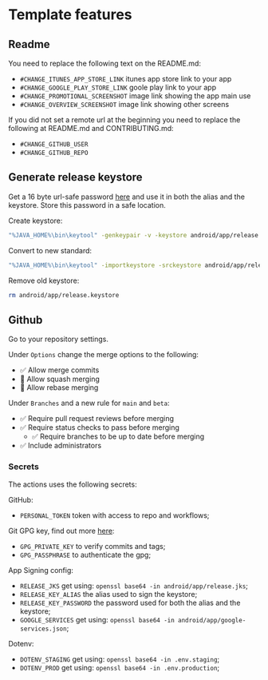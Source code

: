 # Template features

## Readme

You need to replace the following text on the README.md:
- `#CHANGE_ITUNES_APP_STORE_LINK` itunes app store link to your app
- `#CHANGE_GOOGLE_PLAY_STORE_LINK` goole play link to your app
- `#CHANGE_PROMOTIONAL_SCREENSHOT` image link showing the app main use
- `#CHANGE_OVERVIEW_SCREENSHOT` image link showing other screens

If you did not set a remote url at the beginning you need to replace the following at README.md and CONTRIBUTING.md:
- `#CHANGE_GITHUB_USER`
- `#CHANGE_GITHUB_REPO`

## Generate release keystore

Get a 16 byte url-safe password [here](https://generate.plus/en/base64) and use it in both the alias and the keystore. Store this password in a safe location.

Create keystore:
```sh
"%JAVA_HOME%\bin\keytool" -genkeypair -v -keystore android/app/release.keystore -alias com.imperialrecords -keyalg RSA -keysize 2048 -validity 10000
```
Convert to new standard:
```sh
"%JAVA_HOME%\bin\keytool" -importkeystore -srckeystore android/app/release.keystore -destkeystore android/app/release.jks -deststoretype pkcs12
```
Remove old keystore:
```sh
rm android/app/release.keystore
```

## Github
Go to your repository settings.

Under `Options` change the merge options to the following:
- ✅ Allow merge commits
- 🔲 Allow squash merging
- 🔲 Allow rebase merging

Under `Branches` and a new rule for `main` and `beta`:
- ✅ Require pull request reviews before merging
- ✅ Require status checks to pass before merging
  - ✅ Require branches to be up to date before merging
- ✅ Include administrators

### Secrets

The actions uses the following secrets:

GitHub:
- `PERSONAL_TOKEN` token with access to repo and workflows;

Git GPG key, find out more [here](https://github.com/crazy-max/ghaction-import-gpg):
- `GPG_PRIVATE_KEY` to verify commits and tags;
- `GPG_PASSPHRASE` to authenticate the gpg;

App Signing config:
- `RELEASE_JKS` get using: `openssl base64 -in android/app/release.jks`;
- `RELEASE_KEY_ALIAS` the alias used to sign the keystore;
- `RELEASE_KEY_PASSWORD` the password used for both the alias and the keystore;
- `GOOGLE_SERVICES` get using: `openssl base64 -in android/app/google-services.json`;

Dotenv:
- `DOTENV_STAGING` get using: `openssl base64 -in .env.staging`;
- `DOTENV_PROD` get using: `openssl base64 -in .env.production`;
